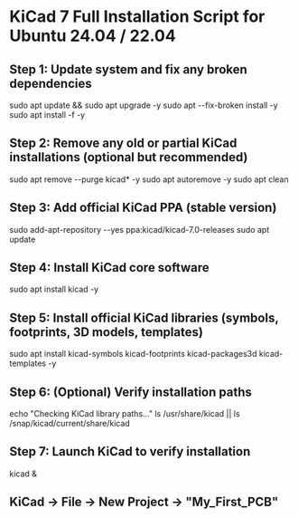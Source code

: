 

#  KiCad 7 Full Installation Script for Ubuntu 24.04 / 22.04

## Step 1: Update system and fix any broken dependencies
sudo apt update && sudo apt upgrade -y
sudo apt --fix-broken install -y
sudo apt install -f -y

## Step 2: Remove any old or partial KiCad installations (optional but recommended)
sudo apt remove --purge kicad* -y
sudo apt autoremove -y
sudo apt clean

## Step 3: Add official KiCad PPA (stable version)
sudo add-apt-repository --yes ppa:kicad/kicad-7.0-releases
sudo apt update

## Step 4: Install KiCad core software
sudo apt install kicad -y

## Step 5: Install official KiCad libraries (symbols, footprints, 3D models, templates)
sudo apt install kicad-symbols kicad-footprints kicad-packages3d kicad-templates -y

## Step 6: (Optional) Verify installation paths
echo "Checking KiCad library paths..."
ls /usr/share/kicad || ls /snap/kicad/current/share/kicad

## Step 7: Launch KiCad to verify installation
kicad &


##  KiCad → File → New Project → "My_First_PCB"
